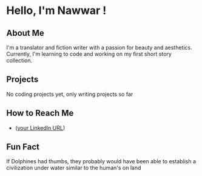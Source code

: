 # Hello, I'm Nawwar !

   ## About Me

  I'm a translator and fiction writer with a passion for beauty and aesthetics. Currently, I'm learning to code and working on my first short story collection.

   ## Projects

  No coding projects yet, only writing projects so far

   ## How to Reach Me

   - ([your LinkedIn URL](https://de.linkedin.com/in/nawwar-diab))


   ## Fun Fact

   If Dolphines had thumbs, they probably would have been able to establish a civilization under water similar to the human's on land
